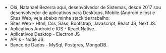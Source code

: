- Olá, Natanael Bezerra aqui, desenvolvedor de Sistemas, desde 2017 sou desenvolvedor de aplicativos para Desktops, Mobile (Android e Ios) e Sites Web, veja abaixo minha stack de trabalho:
- Sites Web - Html, Css, Sass, Bootstrap, Javascript, React JS, Next JS.
- Aplicativos Android e IOS - React Native.
- Aplicativos Desktop - Electron JS
- API's - Node JS.
- Banco de Dados - MySql, Postgres, MongoDB.

<!---
Atualmente tenho minha própria empresa de desenvolvimento NK Informática, neste perfil você encontra os projetos que já desenvolvi ou estou desenvolvendo.
--->
